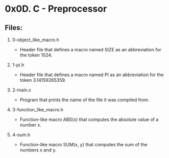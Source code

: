 # 0x0D. C - Preprocessor

## Files:

1. 0-object_like_macro.h
   - Header file that defines a macro named SIZE as an abbreviation for the token 1024.

2. 1-pi.h
   - Header file that defines a macro named PI as an abbreviation for the token 3.14159265359.

3. 2-main.c
   - Program that prints the name of the file it was compiled from.

4. 3-function_like_macro.h
   - Function-like macro ABS(x) that computes the absolute value of a number x.

5. 4-sum.h
   - Function-like macro SUM(x, y) that computes the sum of the numbers x and y.

